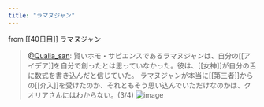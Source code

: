 ```yaml
---
title: "ラマヌジャン"
---
```


from [[40日目]]
ラマヌジャン
> [@Qualia_san](https://twitter.com/Qualia_san/status/1599771322368032768?s=20&t=oAnzz34qrjuVaXnJKHUf0g): 賢いホモ・サピエンスであるラマヌジャンは、自分の[[アイデア]]を自分で創ったとは思っていなかった。彼は、[[女神]]が自分の舌に数式を書き込んだと信じていた。
> ラマヌジャンが本当に[[第三者]]からの[[介入]]を受けたのか、それともそう思い込んでいただけなのかは、クオリアさんにはわからない。(3/4)
> ![image](https://pbs.twimg.com/media/FjOHNzpUYAEV7aS.png)
